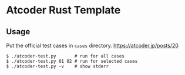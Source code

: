 # Atcoder Rust Template

## Usage

Put the official test cases in `cases` directory.
https://atcoder.jp/posts/20

```
$ ./atcoder-test.py       # run for all cases
$ ./atcoder-test.py 01 02 # run for selected cases
$ ./atcoder-test.py -v    # show stderr
```
